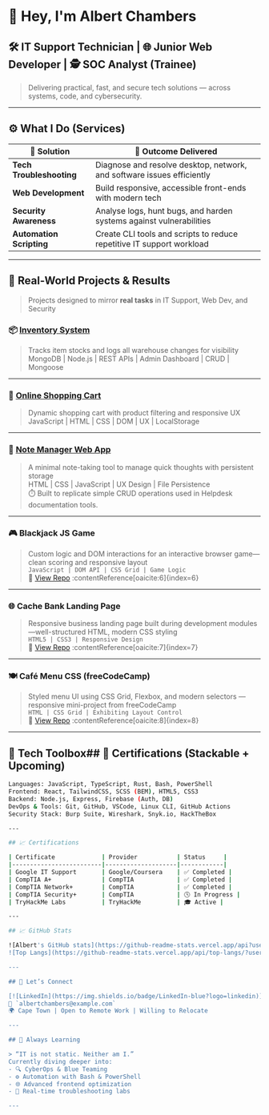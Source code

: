 <!-- GitHub Profile README for Albert Chambers -->

# 👋 Hey, I'm Albert Chambers

## 🛠️ IT Support Technician | 🌐 Junior Web Developer | 🕵️ SOC Analyst (Trainee)

> Delivering practical, fast, and secure tech solutions — across systems, code, and cybersecurity.

---

## ⚙️ What I Do (Services)

| 🧩 Solution               | 🎯 Outcome Delivered                                                        |
|---------------------------|-----------------------------------------------------------------------------|
| **Tech Troubleshooting**  | Diagnose and resolve desktop, network, and software issues efficiently       |
| **Web Development**       | Build responsive, accessible front-ends with modern tech                    |
| **Security Awareness**    | Analyse logs, hunt bugs, and harden systems against vulnerabilities         |
| **Automation Scripting**  | Create CLI tools and scripts to reduce repetitive IT support workload       |

---

## 🧠 Real-World Projects & Results

> Projects designed to mirror **real tasks** in IT Support, Web Dev, and Security

### 📦 [Inventory System](https://github.com/albertchambers/inventory-system)
> Tracks item stocks and logs all warehouse changes for visibility  
MongoDB | Node.js | REST APIs | Admin Dashboard | CRUD | Mongoose

---

### 🛒 [Online Shopping Cart](https://github.com/albertchambers/shopping-cart-js)
> Dynamic shopping cart with product filtering and responsive UX  
JavaScript | HTML | CSS | DOM | UX | LocalStorage

---

### 🧩 [Note Manager Web App](https://github.com/albertchambers/note-manager-web)
> A minimal note-taking tool to manage quick thoughts with persistent storage  
HTML | CSS | JavaScript | UX Design | File Persistence  
⏱️ Built to replicate simple CRUD operations used in Helpdesk documentation tools.

---

### 🎮 Blackjack JS Game  
> Custom logic and DOM interactions for an interactive browser game—clean scoring and responsive layout  
`JavaScript | DOM API | CSS Grid | Game Logic`  
🔗 [View Repo](https://github.com/albertchambers/Module_9R_CS20240194_WFO2407_Group-A_Albert-Chambers_SDF09_R) :contentReference[oaicite:6]{index=6}

---

### 🌐 Cache Bank Landing Page  
> Responsive business landing page built during development modules—well-structured HTML, modern CSS styling  
`HTML5 | CSS3 | Responsive Design`  
🔗 [View Repo](https://github.com/albertchambers/CS20240194_WFO2407_Group-A_Albert-Chambers_SDF11) :contentReference[oaicite:7]{index=7}

---

### 🍽️ Café Menu CSS (freeCodeCamp)  
> Styled menu UI using CSS Grid, Flexbox, and modern selectors — responsive mini-project from freeCodeCamp  
`HTML | CSS Grid | Exhibiting Layout Control`  
🔗 [View Repo](https://github.com/albertchambers/Cafe-Menu-CSS-freeCodeCamp) :contentReference[oaicite:8]{index=8}

---

## 🧰 Tech Toolbox## 📜 Certifications (Stackable + Upcoming)

```bash
Languages: JavaScript, TypeScript, Rust, Bash, PowerShell
Frontend: React, TailwindCSS, SCSS (BEM), HTML5, CSS3
Backend: Node.js, Express, Firebase (Auth, DB)
DevOps & Tools: Git, GitHub, VSCode, Linux CLI, GitHub Actions
Security Stack: Burp Suite, Wireshark, Snyk.io, HackTheBox

---

## 📈 Certifications

| Certificate             | Provider           | Status     |
|-------------------------|--------------------|------------|
| Google IT Support       | Google/Coursera    | ✅ Completed |
| CompTIA A+              | CompTIA            | ✅ Completed |
| CompTIA Network+        | CompTIA            | ✅ Completed |
| CompTIA Security+       | CompTIA            | 🕓 In Progress |
| TryHackMe Labs          | TryHackMe          | 🎓 Active |

---

## 📈 GitHub Stats

![Albert's GitHub stats](https://github-readme-stats.vercel.app/api?username=albertchambers&show_icons=true&theme=tokyonight)
![Top Langs](https://github-readme-stats.vercel.app/api/top-langs/?username=albertchambers&layout=compact&theme=tokyonight)

---

## 🤝 Let’s Connect

[![LinkedIn](https://img.shields.io/badge/LinkedIn-blue?logo=linkedin)](https://www.linkedin.com/in/albert-chambers)  
📧 `albertchambers@example.com`  
🌍 Cape Town | Open to Remote Work | Willing to Relocate

---

## 🔄 Always Learning

> “IT is not static. Neither am I.”  
Currently diving deeper into:
- 🔍 CyberOps & Blue Teaming
- ⚙️ Automation with Bash & PowerShell
- 🌐 Advanced frontend optimization
- 🎯 Real-time troubleshooting labs

---
